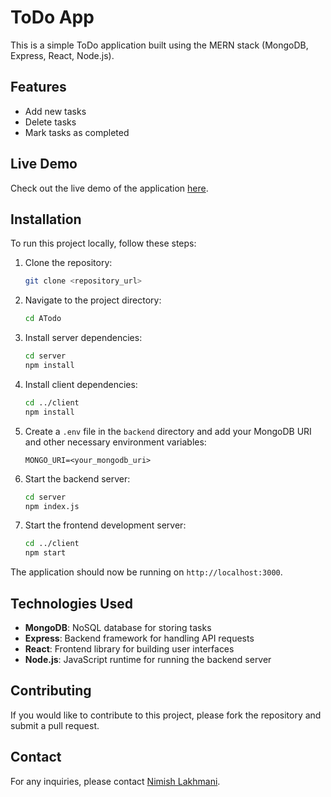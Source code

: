 # ToDo App

This is a simple ToDo application built using the MERN stack (MongoDB, Express, React, Node.js).

## Features

- Add new tasks
- Delete tasks
- Mark tasks as completed

## Live Demo

Check out the live demo of the application [here](https://awesome-todo-ke6i.onrender.com/).

## Installation

To run this project locally, follow these steps:

1. Clone the repository:
    ```bash
    git clone <repository_url>
    ```

2. Navigate to the project directory:
    ```bash
    cd ATodo
    ```

3. Install server dependencies:
    ```bash
    cd server
    npm install
    ```

4. Install client dependencies:
    ```bash
    cd ../client
    npm install
    ```

5. Create a `.env` file in the `backend` directory and add your MongoDB URI and other necessary environment variables:
    ```env
    MONGO_URI=<your_mongodb_uri>
    ```

6. Start the backend server:
    ```bash
    cd server
    npm index.js
    ```

7. Start the frontend development server:
    ```bash
    cd ../client
    npm start
    ```

The application should now be running on `http://localhost:3000`.

## Technologies Used

- **MongoDB**: NoSQL database for storing tasks
- **Express**: Backend framework for handling API requests
- **React**: Frontend library for building user interfaces
- **Node.js**: JavaScript runtime for running the backend server

## Contributing

If you would like to contribute to this project, please fork the repository and submit a pull request.

## Contact

For any inquiries, please contact [Nimish Lakhmani](mailto:nimishlakhmani@gmail.com).

